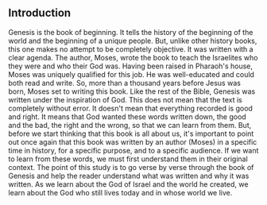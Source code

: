 ## Introduction

Genesis is the book of beginning. It tells the history of the beginning of the world and the beginning of a unique people. But, unlike other history books, this one makes no attempt to be completely objective. It was written with a clear agenda. The author, Moses, wrote the book to teach the Israelites who they were and who their God was. Having been raised in Pharaoh's house, Moses was uniquely qualified for this job. He was well-educated and could both read and write. So, more than a thousand years before Jesus was born, Moses set to writing this book. Like the rest of the Bible, Genesis was written under the inspiration of God. This does not mean that the text is completely without error. It doesn't mean that everything recorded is good and right. It means that God wanted these words written down, the good and the bad, the right and the wrong, so that we can learn from them. But, before we start thinking that this book is all about us, it's important to point out once again that this book was written by an author (Moses) in a specific time in history, for a specific purpose, and to a specific audience. If we want to learn from these words, we must first understand them in their original context. The point of this study is to go verse by verse through the book of Genesis and help the reader understand what was written and why it was written. As we learn about the God of Israel and the world he created, we learn about the God who still lives today and in whose world we live.
